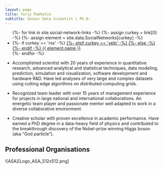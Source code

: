 ```yaml
---
layout: page
title: Yuriy Pakhotin
subtitle: Senior Data Scientist | Ph.D.
---
```


<div class="row">
<div class="col-lg-8 col-lg-offset-2 col-md-10 col-md-offset-1">
<ul class="list-inline text-center footer-links">
  {%- for link in site.social-network-links -%}
    {%- assign curkey = link[0] -%}
    {%- assign element = site.data.SocialNetworks[curkey] -%}
    <li>
    {%- if curkey == 'rss' -%}
      <a href="{{ '/feed.xml' | prepend: site.baseurl }}" title="{{ element.name }}">
    {%- elsif curkey == 'yelp' -%}
      <a href="https://{{ site.social-network-links[curkey] }}.yelp.com" title="{{ element.name }}">
    {%- else -%}
      <a href="{{element.baseURL}}{{ site.social-network-links[curkey] }}" title="{{ element.name }}">
    {%- endif -%}
        <span class="fa-stack fa-lg" aria-hidden="true">
          <i class="fa fa-circle fa-stack-2x"></i>
          <i class="fa {{ element.icon }} fa-stack-1x fa-inverse"></i>
        </span>
        <span class="sr-only">{{ element.name }}</span>
      </a>
    </li>
  {%- endfor -%}
</ul>
</div>
</div>

 * Accomplished scientist with 20 years of experience in quantitative research, advanced analytical and statistical techniques, data modeling, prediction, simulation and visualization, software development and hardware R&D. Have led analyses of very large and complex datasets using cutting edge algorithms on distributed computing grids.

 * Recognized team leader with over 15 years of management experience for projects in large national and international collaborations. An energetic team player and passionate mentor well adapted to work in a diverse collaborative environment.

 * Creative scholar with proven excellence in academic performance. Have earned a PhD degree in a data-heavy field of physics and contributed to the breakthrough discovery of the Nobel-prize winning Higgs boson (aka “God particle”).

## Professional Organisations

![ASA][Logo_ASA_512x512.png]
